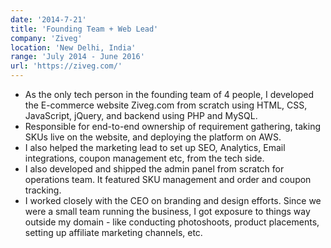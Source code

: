 ```yaml
---
date: '2014-7-21'
title: 'Founding Team + Web Lead'
company: 'Ziveg'
location: 'New Delhi, India'
range: 'July 2014 - June 2016'
url: 'https://ziveg.com/'
---
```


- As the only tech person in the founding team of 4 people, I developed the E-commerce website Ziveg.com from scratch using HTML, CSS, JavaScript, jQuery, and backend using PHP and MySQL.
- Responsible for end-to-end ownership of requirement gathering, taking SKUs live on the website, and deploying the platform on AWS.
- I also helped the marketing lead to set up SEO, Analytics, Email integrations, coupon management etc, from the tech side.
- I also developed and shipped the admin panel from scratch for operations team. It featured SKU management and order and coupon tracking.
- I worked closely with the CEO on branding and design efforts. Since we were a small team running the business, I got exposure to things way outside my domain - like conducting photoshoots, product placements, setting up affiliate marketing channels, etc.
